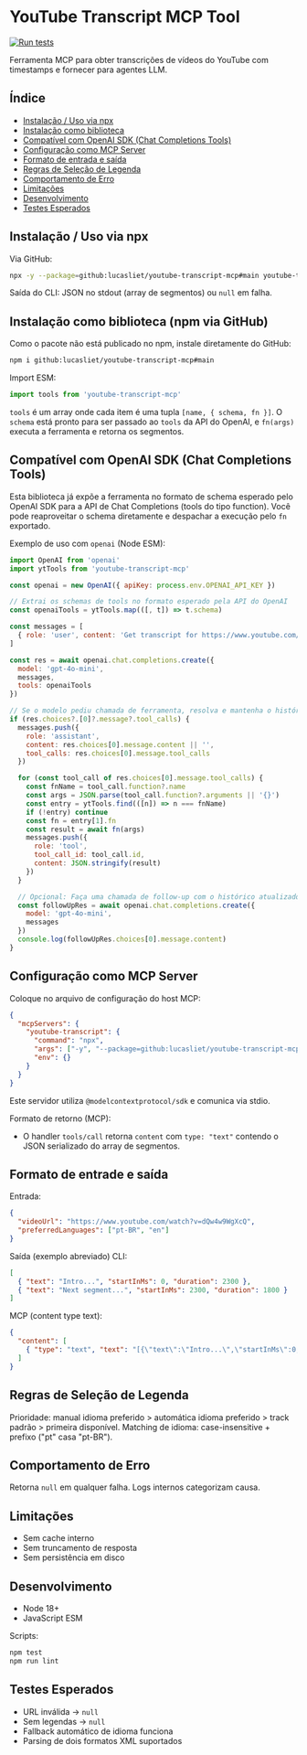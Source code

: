 # YouTube Transcript MCP Tool

[![Run tests](https://github.com/lucasliet/youtube-transcript-mcp/actions/workflows/run-tests.yml/badge.svg?branch=main)](https://github.com/lucasliet/youtube-transcript-mcp/actions/workflows/run-tests.yml)

Ferramenta MCP para obter transcrições de vídeos do YouTube com timestamps e fornecer para agentes LLM.

## Índice
- [Instalação / Uso via npx](#instalação--uso-via-npx)
- [Instalação como biblioteca](#instalação-como-biblioteca-npm-via-github)
- [Compatível com OpenAI SDK (Chat Completions Tools)](#compatível-com-openai-sdk-chat-completions-tools)
- [Configuração como MCP Server](#configuração-como-mcp-server)
- [Formato de entrada e saída](#formato-de-entrade-e-saída)
- [Regras de Seleção de Legenda](#regras-de-seleção-de-legenda)
- [Comportamento de Erro](#comportamento-de-erro)
- [Limitações](#limitações)
- [Desenvolvimento](#desenvolvimento)
- [Testes Esperados](#testes-esperados)

## Instalação / Uso via npx
Via GitHub:
```bash
npx -y --package=github:lucasliet/youtube-transcript-mcp#main youtube-transcript-mcp --videoUrl "https://www.youtube.com/watch?v=VIDEO_ID" --preferredLanguages "pt-BR,en"
```
Saída do CLI: JSON no stdout (array de segmentos) ou `null` em falha.

## Instalação como biblioteca (npm via GitHub)
Como o pacote não está publicado no npm, instale diretamente do GitHub:
```bash
npm i github:lucasliet/youtube-transcript-mcp#main
```
Import ESM:
```js
import tools from 'youtube-transcript-mcp'
```
`tools` é um array onde cada item é uma tupla `[name, { schema, fn }]`. O `schema` está pronto para ser passado ao `tools` da API do OpenAI, e `fn(args)` executa a ferramenta e retorna os segmentos.

## Compatível com OpenAI SDK (Chat Completions Tools)
Esta biblioteca já expõe a ferramenta no formato de schema esperado pelo OpenAI SDK para a API de Chat Completions (tools do tipo function). Você pode reaproveitar o schema diretamente e despachar a execução pelo `fn` exportado.

Exemplo de uso com `openai` (Node ESM):
```js
import OpenAI from 'openai'
import ytTools from 'youtube-transcript-mcp'

const openai = new OpenAI({ apiKey: process.env.OPENAI_API_KEY })

// Extrai os schemas de tools no formato esperado pela API do OpenAI
const openaiTools = ytTools.map(([, t]) => t.schema)

const messages = [
  { role: 'user', content: 'Get transcript for https://www.youtube.com/watch?v=dQw4w9WgXcQ' }
]

const res = await openai.chat.completions.create({
  model: 'gpt-4o-mini',
  messages,
  tools: openaiTools
})

// Se o modelo pediu chamada de ferramenta, resolva e mantenha o histórico
if (res.choices?.[0]?.message?.tool_calls) {
  messages.push({
    role: 'assistant',
    content: res.choices[0].message.content || '',
    tool_calls: res.choices[0].message.tool_calls
  })

  for (const tool_call of res.choices[0].message.tool_calls) {
    const fnName = tool_call.function?.name
    const args = JSON.parse(tool_call.function?.arguments || '{}')
    const entry = ytTools.find(([n]) => n === fnName)
    if (!entry) continue
    const fn = entry[1].fn
    const result = await fn(args)
    messages.push({
      role: 'tool',
      tool_call_id: tool_call.id,
      content: JSON.stringify(result)
    })
  }

  // Opcional: Faça uma chamada de follow-up com o histórico atualizado
  const followUpRes = await openai.chat.completions.create({
    model: 'gpt-4o-mini',
    messages
  })
  console.log(followUpRes.choices[0].message.content)
}
```

## Configuração como MCP Server
Coloque no arquivo de configuração do host MCP:
```json
{
  "mcpServers": {
    "youtube-transcript": {
      "command": "npx",
      "args": ["-y", "--package=github:lucasliet/youtube-transcript-mcp#main", "youtube-transcript-mcp"],
      "env": {}
    }
  }
}
```
Este servidor utiliza `@modelcontextprotocol/sdk` e comunica via stdio.

Formato de retorno (MCP):
- O handler `tools/call` retorna `content` com `type: "text"` contendo o JSON serializado do array de segmentos.

## Formato de entrade e saída
Entrada:
```json
{
  "videoUrl": "https://www.youtube.com/watch?v=dQw4w9WgXcQ",
  "preferredLanguages": ["pt-BR", "en"]
}
```
Saída (exemplo abreviado)
CLI:
```json
[
  { "text": "Intro...", "startInMs": 0, "duration": 2300 },
  { "text": "Next segment...", "startInMs": 2300, "duration": 1800 }
]
```
MCP (content type text):
```json
{
  "content": [
    { "type": "text", "text": "[{\"text\":\"Intro...\",\"startInMs\":0,\"duration\":2300}]" }
  ]
}
```

## Regras de Seleção de Legenda
Prioridade: manual idioma preferido > automática idioma preferido > track padrão > primeira disponível.
Matching de idioma: case-insensitive + prefixo ("pt" casa "pt-BR").

## Comportamento de Erro
Retorna `null` em qualquer falha. Logs internos categorizam causa.

## Limitações
- Sem cache interno
- Sem truncamento de resposta
- Sem persistência em disco

## Desenvolvimento
- Node 18+
- JavaScript ESM

Scripts:
```bash
npm test
npm run lint
```

## Testes Esperados
- URL inválida → `null`
- Sem legendas → `null`
- Fallback automático de idioma funciona
- Parsing de dois formatos XML suportados
